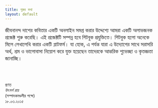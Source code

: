 ```yaml
---
title: শুরুর কথা
layout: default
---
```


 <p style="font-size:1.3em" class="txt-justify">জীবনানন্দ দাশের কবিতার একটি অনলাইন সমগ্র করার উদ্দেশ্যে আমরা একটি অলাভজনক প্রজেক্ট শুরু করেছি। এই প্রজেক্টটি সম্পন্ন হবে গিটবুক প্রযুক্তিতে। গিটবুক হলো অনেকে মিলে লেখালেখি করার একটি প্লাটফর্ম। যা হোক, এ পর্যন্ত যারা এ উদ্যোগের সাথে সরাসরি অর্থ, শ্রম ও ভালোবাসা নিয়োগ করে যুক্ত হয়েছেন তাদেরকে আন্তরিক শুভেচ্ছা ও কৃতজ্ঞতা জানাচ্ছি।</p>
<br>
<br>
<p class="txt-right">প্রণত<br>
<i>উৎসর্গ রায়</i><br> (সম্পাদকমণ্ডলীর পক্ষে)<br> ১৮.০৩.২০১৫
</p>